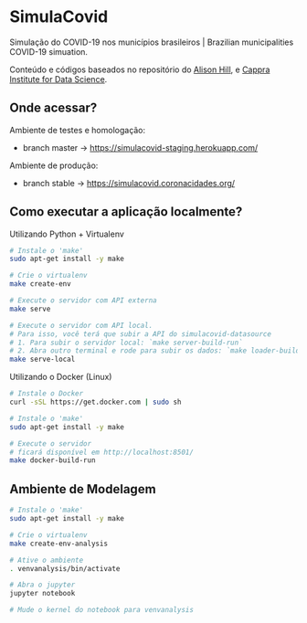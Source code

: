 # SimulaCovid

Simulação do COVID-19 nos municípios brasileiros | Brazilian municipalities COVID-19 simuation.

Conteúdo e códigos baseados no repositório do <a href="https://github.com/alsnhll/SEIR_COVID19">Alison Hill</a>, e <a href="https://www.cappra.institute">Cappra Institute for Data Science</a>.

## Onde acessar?

Ambiente de testes e homologação:
- branch master -> https://simulacovid-staging.herokuapp.com/

Ambiente de produção:
- branch stable -> https://simulacovid.coronacidades.org/

## Como executar a aplicação localmente?

Utilizando Python + Virtualenv

```bash
# Instale o 'make'
sudo apt-get install -y make

# Crie o virtualenv
make create-env

# Execute o servidor com API externa
make serve

# Execute o servidor com API local. 
# Para isso, você terá que subir a API do simulacovid-datasource
# 1. Para subir o servidor local: `make server-build-run`
# 2. Abra outro terminal e rode para subir os dados: `make loader-build-run`
make serve-local
```

Utilizando o Docker (Linux)

```bash
# Instale o Docker
curl -sSL https://get.docker.com | sudo sh

# Instale o 'make'
sudo apt-get install -y make

# Execute o servidor
# ficará disponível em http://localhost:8501/
make docker-build-run
```

## Ambiente de Modelagem

```bash
# Instale o 'make'
sudo apt-get install -y make

# Crie o virtualenv
make create-env-analysis

# Ative o ambiente
. venvanalysis/bin/activate

# Abra o jupyter
jupyter notebook

# Mude o kernel do notebook para venvanalysis
```
